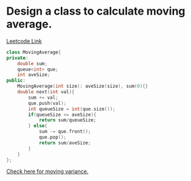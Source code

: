 # Design a class to calculate moving average.

[Leetcode Link](https://leetcode.com/problems/moving-average-from-data-stream/description/)

```cpp
class MovingAverage{
private:
    double sum;
    queue<int> que;
    int aveSize;
public:
    MovingAverage(int size): aveSize(size), sum(0){}
    double next(int val){
        sum += val;
        que.push(val);
        int queueSize = int(que.size());
        if(queueSize <= aveSize){
            return sum/queueSize;
        } else{
            sum -= que.front();
            que.pop();
            return sum/aveSize;
        }
    }
};
```

[Check here for moving variance. ](https://www.johndcook.com/blog/standard_deviation/)

